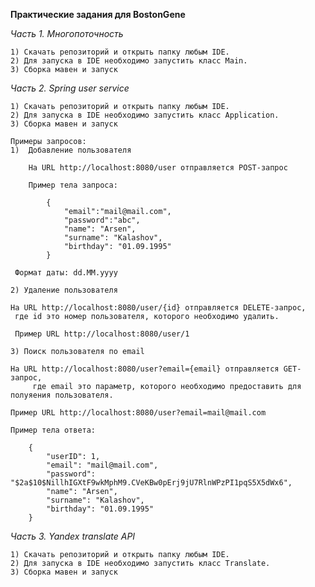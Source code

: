**Практические задания для BostonGene**

_Часть 1. Многопоточность_
    
    1) Скачать репозиторий и открыть папку любым IDE.
    2) Для запуска в IDE необходимо запустить класс Main.
    3) Сборка мавен и запуск
    
_Часть 2. Spring user service_
    
    1) Скачать репозиторий и открыть папку любым IDE.
    2) Для запуска в IDE необходимо запустить класс Application.
    3) Сборка мавен и запуск
    
    Примеры запросов:
    1)  Добавление пользователя
    
        На URL http://localhost:8080/user отправляется POST-запрос
        
        Пример тела запроса:
        
            {
                "email":"mail@mail.com",
                "password":"abc",
                "name": "Arsen",
                "surname": "Kalashov",
                "birthday": "01.09.1995"
            }
        
     Формат даты: dd.MM.yyyy
    
    2) Удаление пользователя
    
    На URL http://localhost:8080/user/{id} отправляется DELETE-запрос,
     где id это номер пользователя, которого необходимо удалить.
     
     Пример URL http://localhost:8080/user/1
    
    3) Поиск пользователя по email
    
    На URL http://localhost:8080/user?email={email} отправляется GET-запрос,
         где email это параметр, которого необходимо предоставить для полуяения пользователя.
    
    Пример URL http://localhost:8080/user?email=mail@mail.com
    
    Пример тела ответа:
    
        {
            "userID": 1,
            "email": "mail@mail.com",
            "password": "$2a$10$NillhIGXtF9wkMphM9.CVeKBw0pErj9jU7RlnWPzPI1pqS5X5dWx6",
            "name": "Arsen",
            "surname": "Kalashov",
            "birthday": "01.09.1995"
        }
        
_Часть 3. Yandex translate API_

    1) Скачать репозиторий и открыть папку любым IDE.
    2) Для запуска в IDE необходимо запустить класс Translate.
    3) Сборка мавен и запуск